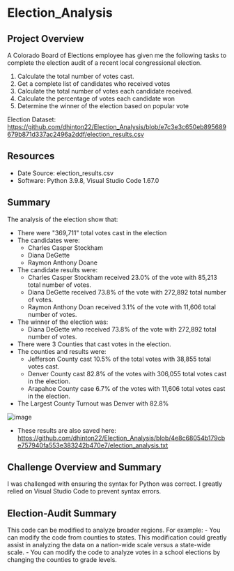 # Election_Analysis

## Project Overview
A Colorado Board of Elections employee has given me the following tasks to complete the election audit of a recent local congressional election.

1. Calculate the total number of votes cast.
2. Get a complete list of candidates who received votes
3. Calculate the total number of votes each candidate received. 
4. Calculate the percentage of votes each candidate won
5. Determine the winner of the election based on popular vote

Election Dataset: https://github.com/dhinton22/Election_Analysis/blob/e7c3e3c650eb895689679b871d337ac2496a2ddf/election_results.csv

## Resources
- Date Source: election_results.csv
- Software: Python 3.9.8, Visual Studio Code 1.67.0

## Summary
The analysis of the election show that:
- There were "369,711" total votes cast in the election
- The candidates were:
    - Charles Casper Stockham
    - Diana DeGette
    - Raymon Anthony Doane
- The candidate results were:
    - Charles Casper Stockham received 23.0% of the vote with 85,213 total number of votes.
    - Diana DeGette received 73.8% of the vote with 272,892 total number of votes.
    - Raymon Anthony Doan received 3.1% of the vote with 11,606 total number of votes.
- The winner of the election was: 
    - Diana DeGette who received 73.8% of the vote with 272,892 total number of votes.
- There were 3 Counties that cast votes in the election. 
- The counties and results were:
    - Jefferson County cast 10.5% of the total votes with 38,855 total votes cast.
    - Denver County cast 82.8% of the votes with 306,055 total votes cast in the election.
    - Arapahoe County case 6.7% of the votes with 11,606 total votes cast in the election. 
- The Largest County Turnout was Denver with 82.8%    

![image](https://user-images.githubusercontent.com/103547108/167306495-64271f25-bcef-47d8-8e80-930d4b3d3129.png)

 - These results are also saved here: https://github.com/dhinton22/Election_Analysis/blob/4e8c68054b179cbe757940fa553e383242b470e7/election_analysis.txt

## Challenge Overview and Summary
I was challenged with ensuring the syntax for Python was correct. I greatly relied on Visual Studio Code to prevent syntax errors. 

## Election-Audit Summary
This code can be modified to analyze broader regions. For example:
    - You can modify the code from counties to states. This modification could greatly assist in analyzing the data on a nation-wide scale versus a state-wide scale. 
    - You can modify the code to analyze votes in a school elections by changing the counties to grade levels. 
